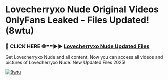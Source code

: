 # Lovecherryxo Nude Original Videos 0nlyFans Leaked - Files Updated! (8wtu)

<h3>🔴 CLICK HERE 🌐==►► <a href="https://tinyurl.com/5h6xmrr3" rel="nofollow">Lovecherryxo Nude Updated Files</a></h3>

Get Lovecherryxo Nude and all content. Now you can access all videos and pictures of Lovecherryxo Nude. New Updated Files 2025!

[![8wtu](https://i.imgur.com/KVD873Z.gif)](https://tinyurl.com/5h6xmrr3)
